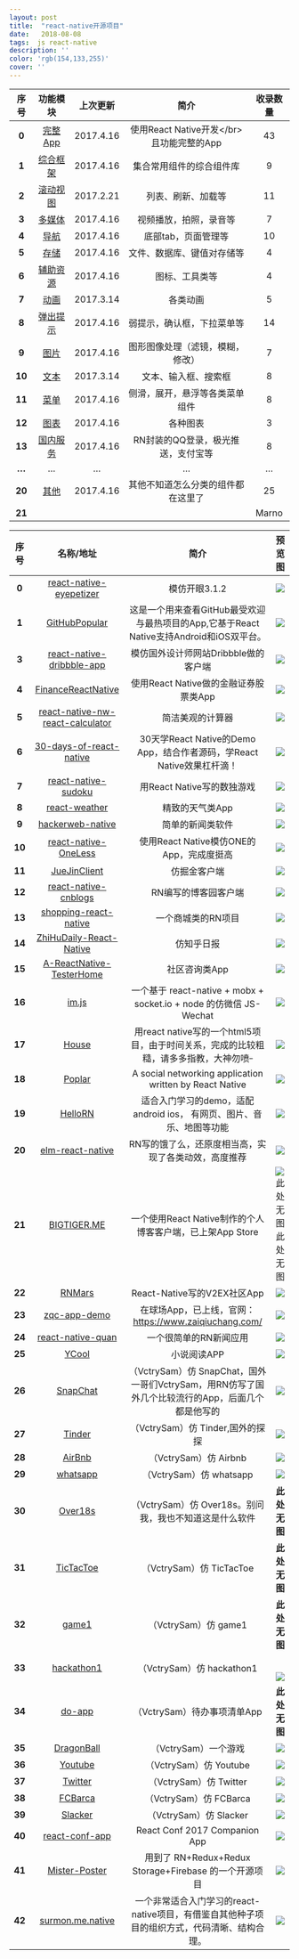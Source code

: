 ```yaml
---
layout: post
title:  "react-native开源项目"
date:   2018-08-08
tags:  js react-native 
description: ''
color: 'rgb(154,133,255)'
cover: ''
---
```


<table>
  <thead>
    <tr>
      <th style="text-align: center">序号</th>
      <th style="text-align: center">功能模块</th>
      <th style="text-align: center">上次更新</th>
      <th style="text-align: center">简介</th>
      <th style="text-align: center">收录数量</th>
    </tr>
  </thead>
  <tbody>
    <tr>
      <td style="text-align: center"><strong>0</strong></td>
      <td style="text-align: center"><a href="https://github.com/MarnoDev/react-native-open-project/blob/master/category/00_FullApp.md">完整App</a></td>
      <td style="text-align: center">2017.4.16</td>
      <td style="text-align: center">使用React Native开发&lt;/br&gt;且功能完整的App</td>
      <td style="text-align: center">43</td>
    </tr>
    <tr>
      <td style="text-align: center"><strong>1</strong></td>
      <td style="text-align: center"><a href="https://github.com/MarnoDev/react-native-open-project/blob/master/category/01_BaseFrame.md">综合框架</a></td>
      <td style="text-align: center">2017.4.16</td>
      <td style="text-align: center">集合常用组件的综合组件库</td>
      <td style="text-align: center">9</td>
    </tr>
    <tr>
      <td style="text-align: center"><strong>2</strong></td>
      <td style="text-align: center"><a href="https://github.com/MarnoDev/react-native-open-project/blob/master/category/02_ScrollView.md">滚动视图</a></td>
      <td style="text-align: center">2017.2.21</td>
      <td style="text-align: center">列表、刷新、加载等</td>
      <td style="text-align: center">11</td>
    </tr>
    <tr>
      <td style="text-align: center"><strong>3</strong></td>
      <td style="text-align: center"><a href="https://github.com/MarnoDev/react-native-open-project/blob/master/category/03_Media.md">多媒体</a></td>
      <td style="text-align: center">2017.4.16</td>
      <td style="text-align: center">视频播放，拍照，录音等</td>
      <td style="text-align: center">7</td>
    </tr>
    <tr>
      <td style="text-align: center"><strong>4</strong></td>
      <td style="text-align: center"><a href="https://github.com/MarnoDev/react-native-open-project/blob/master/category/04_Navi.md">导航</a></td>
      <td style="text-align: center">2017.4.16</td>
      <td style="text-align: center">底部tab，页面管理等</td>
      <td style="text-align: center">10</td>
    </tr>
    <tr>
      <td style="text-align: center"><strong>5</strong></td>
      <td style="text-align: center"><a href="https://github.com/MarnoDev/react-native-open-project/blob/master/category/05_Stroage.md">存储</a></td>
      <td style="text-align: center">2017.4.16</td>
      <td style="text-align: center">文件、数据库、键值对存储等</td>
      <td style="text-align: center">4</td>
    </tr>
    <tr>
      <td style="text-align: center"><strong>6</strong></td>
      <td style="text-align: center"><a href="https://github.com/MarnoDev/react-native-open-project/blob/master/category/06_Utils.md">辅助资源</a></td>
      <td style="text-align: center">2017.4.16</td>
      <td style="text-align: center">图标、工具类等</td>
      <td style="text-align: center">4</td>
    </tr>
    <tr>
      <td style="text-align: center"><strong>7</strong></td>
      <td style="text-align: center"><a href="https://github.com/MarnoDev/react-native-open-project/blob/master/category/07_Animation.md">动画</a></td>
      <td style="text-align: center">2017.3.14</td>
      <td style="text-align: center">各类动画</td>
      <td style="text-align: center">5</td>
    </tr>
    <tr>
      <td style="text-align: center"><strong>8</strong></td>
      <td style="text-align: center"><a href="https://github.com/MarnoDev/react-native-open-project/blob/master/category/08_PopUp.md">弹出提示</a></td>
      <td style="text-align: center">2017.4.16</td>
      <td style="text-align: center">弱提示，确认框，下拉菜单等</td>
      <td style="text-align: center">14</td>
    </tr>
    <tr>
      <td style="text-align: center"><strong>9</strong></td>
      <td style="text-align: center"><a href="https://github.com/MarnoDev/react-native-open-project/blob/master/category/09_Image.md">图片</a></td>
      <td style="text-align: center">2017.4.16</td>
      <td style="text-align: center">图形图像处理（滤镜，模糊，修改）</td>
      <td style="text-align: center">7</td>
    </tr>
    <tr>
      <td style="text-align: center"><strong>10</strong></td>
      <td style="text-align: center"><a href="https://github.com/MarnoDev/react-native-open-project/blob/master/category/10_Text&amp;Input.md">文本</a></td>
      <td style="text-align: center">2017.3.14</td>
      <td style="text-align: center">文本、输入框、搜索框</td>
      <td style="text-align: center">8</td>
    </tr>
    <tr>
      <td style="text-align: center"><strong>11</strong></td>
      <td style="text-align: center"><a href="https://github.com/MarnoDev/react-native-open-project/blob/master/category/11_Menu.md">菜单</a></td>
      <td style="text-align: center">2017.4.16</td>
      <td style="text-align: center">侧滑，展开，悬浮等各类菜单组件</td>
      <td style="text-align: center">8</td>
    </tr>
    <tr>
      <td style="text-align: center"><strong>12</strong></td>
      <td style="text-align: center"><a href="https://github.com/MarnoDev/react-native-open-project/blob/master/category/12_Chart.md">图表</a></td>
      <td style="text-align: center">2017.4.16</td>
      <td style="text-align: center">各种图表</td>
      <td style="text-align: center">3</td>
    </tr>
    <tr>
      <td style="text-align: center"><strong>13</strong></td>
      <td style="text-align: center"><a href="https://github.com/MarnoDev/react-native-open-project/blob/master/category/13_Service.md">国内服务</a></td>
      <td style="text-align: center">2017.4.16</td>
      <td style="text-align: center">RN封装的QQ登录，极光推送，支付宝等</td>
      <td style="text-align: center">8</td>
    </tr>
    <tr>
      <td style="text-align: center"><strong>…</strong></td>
      <td style="text-align: center">…</td>
      <td style="text-align: center">…</td>
      <td style="text-align: center">…</td>
      <td style="text-align: center">…</td>
    </tr>
    <tr>
      <td style="text-align: center"><strong>20</strong></td>
      <td style="text-align: center"><a href="https://github.com/MarnoDev/react-native-open-project/blob/master/category/20_Others.md">其他</a></td>
      <td style="text-align: center">2017.4.16</td>
      <td style="text-align: center">其他不知道怎么分类的组件都在这里了</td>
      <td style="text-align: center">25</td>
    </tr>
    <tr>
      <td style="text-align: center"><strong>21</strong></td>
      <td style="text-align: center">&nbsp;</td>
      <td style="text-align: center">&nbsp;</td>
      <td style="text-align: center">&nbsp;</td>
      <td style="text-align: center">Marno</td>
    </tr>
  </tbody>
</table>


<table>
<thead>
<tr>
<th style="text-align:center">序号</th>
<th style="text-align:center">名称/地址</th>
<th style="text-align:center">简介</th>
<th style="text-align:center">预览图</th>
</tr>
</thead>
<tbody>
<tr>
<td style="text-align:center"><strong>0</strong></td>
<td style="text-align:center"><a href="https://link.jianshu.com?t=https://github.com/MarnoDev/react-native-eyepetizer" target="_blank" rel="nofollow">react-native-eyepetizer</a></td>
<td style="text-align:center">模仿开眼3.1.2</td>
<td style="text-align:center"><div class="image-package">
<img src="https://user-gold-cdn.xitu.io/2017/4/16/b159eae92ba0a79aa1c816d4f7434265" data-original-src="https://user-gold-cdn.xitu.io/2017/4/16/b159eae92ba0a79aa1c816d4f7434265" style="cursor: zoom-in;"><div class="image-caption"></div>
</div></td>
</tr>
<tr>
<td style="text-align:center"><strong>1</strong></td>
<td style="text-align:center"><a href="https://link.jianshu.com?t=https://github.com/crazycodeboy/GitHubPopular" target="_blank" rel="nofollow">GitHubPopular</a></td>
<td style="text-align:center">这是一个用来查看GitHub最受欢迎与最热项目的App,它基于React Native支持Android和iOS双平台。</td>
<td style="text-align:center"><div class="image-package">
<img src="https://user-gold-cdn.xitu.io/2017/4/16/58d20c9336a30bf0aa57d98453b7281e" data-original-src="https://user-gold-cdn.xitu.io/2017/4/16/58d20c9336a30bf0aa57d98453b7281e" style="cursor: zoom-in;"><div class="image-caption"></div>
</div></td>
</tr>
<tr>
<td style="text-align:center"><strong>3</strong></td>
<td style="text-align:center"><a href="https://link.jianshu.com?t=https://github.com/catalinmiron/react-native-dribbble-app" target="_blank" rel="nofollow">react-native-dribbble-app</a></td>
<td style="text-align:center">模仿国外设计师网站Dribbble做的客户端</td>
<td style="text-align:center"><div class="image-package">
<img src="https://user-gold-cdn.xitu.io/2017/4/16/b58a45cd862925ccc67f0b7c43c49ec0" data-original-src="https://user-gold-cdn.xitu.io/2017/4/16/b58a45cd862925ccc67f0b7c43c49ec0" style="cursor: zoom-in;"><div class="image-caption"></div>
</div></td>
</tr>
<tr>
<td style="text-align:center"><strong>4</strong></td>
<td style="text-align:center"><a href="https://link.jianshu.com?t=https://github.com/7kfpun/FinanceReactNative" target="_blank" rel="nofollow">FinanceReactNative</a></td>
<td style="text-align:center">使用React Native做的金融证券股票类App</td>
<td style="text-align:center"><div class="image-package">
<img src="https://user-gold-cdn.xitu.io/2017/4/16/ec0f53415830aaadd0bd5f547de9a979" data-original-src="https://user-gold-cdn.xitu.io/2017/4/16/ec0f53415830aaadd0bd5f547de9a979" style="cursor: zoom-in;"><div class="image-caption"></div>
</div></td>
</tr>
<tr>
<td style="text-align:center"><strong>5</strong></td>
<td style="text-align:center"><a href="https://link.jianshu.com?t=https://github.com/benoitvallon/react-native-nw-react-calculator" target="_blank" rel="nofollow">react-native-nw-react-calculator</a></td>
<td style="text-align:center">简洁美观的计算器</td>
<td style="text-align:center"><div class="image-package">
<img src="https://dn-mhke0kuv.qbox.me/5388e406c8792316c2e1.png" data-original-src="https://dn-mhke0kuv.qbox.me/5388e406c8792316c2e1.png" style="cursor: zoom-in;"><div class="image-caption"></div>
</div></td>
</tr>
<tr>
<td style="text-align:center"><strong>6</strong></td>
<td style="text-align:center"><a href="https://link.jianshu.com?t=https://github.com/fangwei716/30-days-of-react-native" target="_blank" rel="nofollow">30-days-of-react-native</a></td>
<td style="text-align:center">30天学React Native的Demo App，结合作者源码，学React Native效果杠杆滴！</td>
<td style="text-align:center"><div class="image-package">
<img src="https://user-gold-cdn.xitu.io/2017/4/16/3948d40fd09724a81fb1e3d70fee581e.gif" data-original-src="https://user-gold-cdn.xitu.io/2017/4/16/3948d40fd09724a81fb1e3d70fee581e.gif" style="cursor: zoom-in;"><div class="image-caption"></div>
</div></td>
</tr>
<tr>
<td style="text-align:center"><strong>7</strong></td>
<td style="text-align:center"><a href="https://link.jianshu.com?t=https://github.com/nihgwu/react-native-sudoku" target="_blank" rel="nofollow">react-native-sudoku</a></td>
<td style="text-align:center">用React Native写的数独游戏</td>
<td style="text-align:center"><div class="image-package">
<img src="https://dn-mhke0kuv.qbox.me/a32cea4021561312f94f.gif" data-original-src="https://dn-mhke0kuv.qbox.me/a32cea4021561312f94f.gif" style="cursor: zoom-in;"><div class="image-caption"></div>
</div></td>
</tr>
<tr>
<td style="text-align:center"><strong>8</strong></td>
<td style="text-align:center"><a href="https://link.jianshu.com?t=https://github.com/stage88/react-weather" target="_blank" rel="nofollow">react-weather</a></td>
<td style="text-align:center">精致的天气类App</td>
<td style="text-align:center"><div class="image-package">
<img src="https://user-gold-cdn.xitu.io/2017/4/16/1f69004006e7877f3f1e9a8e287cb180" data-original-src="https://user-gold-cdn.xitu.io/2017/4/16/1f69004006e7877f3f1e9a8e287cb180" style="cursor: zoom-in;"><div class="image-caption"></div>
</div></td>
</tr>
<tr>
<td style="text-align:center"><strong>9</strong></td>
<td style="text-align:center"><a href="https://link.jianshu.com?t=https://github.com/cheeaun/hackerweb-native" target="_blank" rel="nofollow">hackerweb-native</a></td>
<td style="text-align:center">简单的新闻类软件</td>
<td style="text-align:center"><div class="image-package">
<img src="https://dn-mhke0kuv.qbox.me/e5ef36cbb2ed2d32c902.gif" data-original-src="https://dn-mhke0kuv.qbox.me/e5ef36cbb2ed2d32c902.gif" style="cursor: zoom-in;"><div class="image-caption"></div>
</div></td>
</tr>
<tr>
<td style="text-align:center"><strong>10</strong></td>
<td style="text-align:center"><a href="https://link.jianshu.com?t=https://github.com/MIFind/react-native-OneLess" target="_blank" rel="nofollow">react-native-OneLess</a></td>
<td style="text-align:center">使用React Native模仿ONE的App，完成度挺高</td>
<td style="text-align:center"><div class="image-package">
<img src="https://dn-mhke0kuv.qbox.me/b124703c0af1c0ad84d8.gif" data-original-src="https://dn-mhke0kuv.qbox.me/b124703c0af1c0ad84d8.gif" style="cursor: zoom-in;"><div class="image-caption"></div>
</div></td>
</tr>
<tr>
<td style="text-align:center"><strong>11</strong></td>
<td style="text-align:center"><a href="https://link.jianshu.com?t=https://github.com/wangdicoder/JueJinClient" target="_blank" rel="nofollow">JueJinClient</a></td>
<td style="text-align:center">仿掘金客户端</td>
<td style="text-align:center"><div class="image-package">
<img src="https://user-gold-cdn.xitu.io/2017/4/16/a241a26f89a28a48e0917e498aad8a88.png" data-original-src="https://user-gold-cdn.xitu.io/2017/4/16/a241a26f89a28a48e0917e498aad8a88.png" style="cursor: zoom-in;"><div class="image-caption"></div>
</div></td>
</tr>
<tr>
<td style="text-align:center"><strong>12</strong></td>
<td style="text-align:center"><a href="https://link.jianshu.com?t=https://github.com/togayther/react-native-cnblogs" target="_blank" rel="nofollow">react-native-cnblogs</a></td>
<td style="text-align:center">RN编写的博客园客户端</td>
<td style="text-align:center"><div class="image-package">
<img src="https://user-gold-cdn.xitu.io/2017/4/16/515ebbb972d5cf3316066cd2213a66a8" data-original-src="https://user-gold-cdn.xitu.io/2017/4/16/515ebbb972d5cf3316066cd2213a66a8" style="cursor: zoom-in;"><div class="image-caption"></div>
</div></td>
</tr>
<tr>
<td style="text-align:center"><strong>13</strong></td>
<td style="text-align:center"><a href="https://link.jianshu.com?t=https://github.com/bigsui/shopping-react-native" target="_blank" rel="nofollow">shopping-react-native</a></td>
<td style="text-align:center">一个商城类的RN项目</td>
<td style="text-align:center"><div class="image-package">
<img src="https://dn-mhke0kuv.qbox.me/2e7cfba06bef13ea06c9.png" data-original-src="https://dn-mhke0kuv.qbox.me/2e7cfba06bef13ea06c9.png" style="cursor: zoom-in;"><div class="image-caption"></div>
</div></td>
</tr>
<tr>
<td style="text-align:center"><strong>14</strong></td>
<td style="text-align:center"><a href="https://link.jianshu.com?t=https://github.com/race604/ZhiHuDaily-React-Native" target="_blank" rel="nofollow">ZhiHuDaily-React-Native</a></td>
<td style="text-align:center">仿知乎日报</td>
<td style="text-align:center"><div class="image-package">
<img src="https://dn-mhke0kuv.qbox.me/588eae5a5bee35a276a1.jpg" data-original-src="https://dn-mhke0kuv.qbox.me/588eae5a5bee35a276a1.jpg" style="cursor: zoom-in;"><div class="image-caption"></div>
</div></td>
</tr>
<tr>
<td style="text-align:center"><strong>15</strong></td>
<td style="text-align:center"><a href="https://link.jianshu.com?t=https://github.com/qddegtya/A-ReactNative-TesterHome" target="_blank" rel="nofollow">A-ReactNative-TesterHome</a></td>
<td style="text-align:center">社区咨询类App</td>
<td style="text-align:center"><div class="image-package">
<img src="https://dn-mhke0kuv.qbox.me/cd20538d0004cd368296.gif" data-original-src="https://dn-mhke0kuv.qbox.me/cd20538d0004cd368296.gif" style="cursor: zoom-in;"><div class="image-caption"></div>
</div></td>
</tr>
<tr>
<td style="text-align:center"><strong>16</strong></td>
<td style="text-align:center"><a href="https://link.jianshu.com?t=https://github.com/im-js/im.js" target="_blank" rel="nofollow">im.js</a></td>
<td style="text-align:center">一个基于 react-native + mobx + socket.io + node 的仿微信 JS-Wechat</td>
<td style="text-align:center"><div class="image-package">
<img src="https://user-gold-cdn.xitu.io/2017/4/16/cdcdf59aea761880306834ad215df328" data-original-src="https://user-gold-cdn.xitu.io/2017/4/16/cdcdf59aea761880306834ad215df328" style="cursor: zoom-in;"><div class="image-caption"></div>
</div></td>
</tr>
<tr>
<td style="text-align:center"><strong>17</strong></td>
<td style="text-align:center"><a href="https://link.jianshu.com?t=https://github.com/DangrMiao/House" target="_blank" rel="nofollow">House</a></td>
<td style="text-align:center">用react native写的一个html5项目，由于时间关系，完成的比较粗糙，请多多指教，大神勿喷<sup>_</sup>
</td>
<td style="text-align:center"><div class="image-package">
<img src="https://user-gold-cdn.xitu.io/2017/4/16/e48df5e17b1c68bfd36976e8912d7e36.jpg" data-original-src="https://user-gold-cdn.xitu.io/2017/4/16/e48df5e17b1c68bfd36976e8912d7e36.jpg" style="cursor: zoom-in;"><div class="image-caption"></div>
</div></td>
</tr>
<tr>
<td style="text-align:center"><strong>18</strong></td>
<td style="text-align:center"><a href="https://link.jianshu.com?t=https://github.com/lvwangbeta/Poplar" target="_blank" rel="nofollow">Poplar</a></td>
<td style="text-align:center">A social networking application written by React Native</td>
<td style="text-align:center"><div class="image-package">
<img src="https://github.com/lvwangbeta/Poplar/raw/master/doc/imgs/feedDetail.gif" data-original-src="https://github.com/lvwangbeta/Poplar/raw/master/doc/imgs/feedDetail.gif" style="cursor: zoom-in;"><div class="image-caption"></div>
</div></td>
</tr>
<tr>
<td style="text-align:center"><strong>19</strong></td>
<td style="text-align:center"><a href="https://link.jianshu.com?t=https://github.com/believeitcould/HelloRN" target="_blank" rel="nofollow">HelloRN</a></td>
<td style="text-align:center">适合入门学习的demo，适配android ios， 有网页、图片、音乐、地图等功能</td>
<td style="text-align:center"><div class="image-package">
<img src="https://github.com/believeitcould/HelloRN/raw/master/screenShot/androidScreen.gif" data-original-src="https://github.com/believeitcould/HelloRN/raw/master/screenShot/androidScreen.gif" style="cursor: zoom-in;"><div class="image-caption"></div>
</div></td>
</tr>
<tr>
<td style="text-align:center"><strong>20</strong></td>
<td style="text-align:center"><a href="https://link.jianshu.com?t=https://github.com/stoneWeb/elm-react-native" target="_blank" rel="nofollow">elm-react-native</a></td>
<td style="text-align:center">RN写的饿了么，还原度相当高，实现了各类动效，高度推荐</td>
<td style="text-align:center"><div class="image-package">
<img src="https://user-gold-cdn.xitu.io/2017/4/16/7fb321279e331c8624fb33d681fb9263" data-original-src="https://user-gold-cdn.xitu.io/2017/4/16/7fb321279e331c8624fb33d681fb9263" style="cursor: zoom-in;"><div class="image-caption"></div>
</div></td>
</tr>
<tr>
<td style="text-align:center"><strong>21</strong></td>
<td style="text-align:center"><a href="https://link.jianshu.com?t=https://github.com/liujinyang1994/BIGTIGER.ME" target="_blank" rel="nofollow">BIGTIGER.ME</a></td>
<td style="text-align:center">一个使用React Native制作的个人博客客户端，已上架App Store</td>
<td style="text-align:center"><div class="image-package">
<img src="" data-original-src="" alt="此处无图" style="cursor: zoom-in;"><div class="image-caption">此处无图</div>
</div></td>
</tr>
<tr>
<td style="text-align:center"><strong>22</strong></td>
<td style="text-align:center"><a href="https://link.jianshu.com?t=https://github.com/yinmazuo/RNMars" target="_blank" rel="nofollow">RNMars</a></td>
<td style="text-align:center">React-Native写的V2EX社区App</td>
<td style="text-align:center"><div class="image-package">
<img src="https://github.com/yinmazuo/RNMars/raw/master/screenshot/demo01.gif" data-original-src="https://github.com/yinmazuo/RNMars/raw/master/screenshot/demo01.gif" style="cursor: zoom-in;"><div class="image-caption"></div>
</div></td>
</tr>
<tr>
<td style="text-align:center"><strong>23</strong></td>
<td style="text-align:center"><a href="https://link.jianshu.com?t=https://github.com/jaggerwang/zqc-app-demo" target="_blank" rel="nofollow">zqc-app-demo</a></td>
<td style="text-align:center">在球场App，已上线，官网：<a href="https://link.jianshu.com?t=https://www.zaiqiuchang.com/" target="_blank" rel="nofollow">https://www.zaiqiuchang.com/</a>
</td>
<td style="text-align:center"><div class="image-package">
<img src="https://user-gold-cdn.xitu.io/2017/4/16/1f4d1b384bf713c7eea1558c65a35904" data-original-src="https://user-gold-cdn.xitu.io/2017/4/16/1f4d1b384bf713c7eea1558c65a35904" style="cursor: zoom-in;"><div class="image-caption"></div>
</div></td>
</tr>
<tr>
<td style="text-align:center"><strong>24</strong></td>
<td style="text-align:center"><a href="https://link.jianshu.com?t=https://github.com/gongchao/react-native-quan" target="_blank" rel="nofollow">react-native-quan</a></td>
<td style="text-align:center">一个很简单的RN新闻应用</td>
<td style="text-align:center"><div class="image-package">
<img src="https://user-gold-cdn.xitu.io/2017/4/16/c43bbaab51e433510da9d781b57f5c5e" data-original-src="https://user-gold-cdn.xitu.io/2017/4/16/c43bbaab51e433510da9d781b57f5c5e" style="cursor: zoom-in;"><div class="image-caption"></div>
</div></td>
</tr>
<tr>
<td style="text-align:center"><strong>25</strong></td>
<td style="text-align:center"><a href="https://link.jianshu.com?t=https://github.com/dlyt/YCool" target="_blank" rel="nofollow">YCool</a></td>
<td style="text-align:center">小说阅读APP</td>
<td style="text-align:center"><div class="image-package">
<img src="https://camo.githubusercontent.com/f8bc1a941ae5faa94c3c478c3e538058bdfb406c/687474703a2f2f70312e6271696d672e636f6d2f313934392f316363306466343834643538306535312e676966" data-original-src="https://camo.githubusercontent.com/f8bc1a941ae5faa94c3c478c3e538058bdfb406c/687474703a2f2f70312e6271696d672e636f6d2f313934392f316363306466343834643538306535312e676966" style="cursor: zoom-in;"><div class="image-caption"></div>
</div></td>
</tr>
<tr>
<td style="text-align:center"><strong>26</strong></td>
<td style="text-align:center"><a href="https://link.jianshu.com?t=https://github.com/VctrySam/SnapChat" target="_blank" rel="nofollow">SnapChat</a></td>
<td style="text-align:center">（VctrySam）仿 SnapChat，国外一哥们VctrySam，用RN仿写了国外几个比较流行的App，后面几个都是他写的</td>
<td style="text-align:center"><div class="image-package">
<img src="https://dn-mhke0kuv.qbox.me/b7b71a1de0526c043b39.gif" data-original-src="https://dn-mhke0kuv.qbox.me/b7b71a1de0526c043b39.gif" style="cursor: zoom-in;"><div class="image-caption"></div>
</div></td>
</tr>
<tr>
<td style="text-align:center"><strong>27</strong></td>
<td style="text-align:center"><a href="https://link.jianshu.com?t=https://github.com/VctrySam/Tinder/" target="_blank" rel="nofollow">Tinder</a></td>
<td style="text-align:center">（VctrySam）仿 Tinder,国外的探探</td>
<td style="text-align:center"><div class="image-package">
<img src="https://dn-mhke0kuv.qbox.me/fde516cd477db26280b2.gif" data-original-src="https://dn-mhke0kuv.qbox.me/fde516cd477db26280b2.gif" style="cursor: zoom-in;"><div class="image-caption"></div>
</div></td>
</tr>
<tr>
<td style="text-align:center"><strong>28</strong></td>
<td style="text-align:center"><a href="https://link.jianshu.com?t=https://github.com/VctrySam/AirBnb/" target="_blank" rel="nofollow">AirBnb</a></td>
<td style="text-align:center">（VctrySam）仿 Airbnb</td>
<td style="text-align:center"><div class="image-package">
<img src="https://dn-mhke0kuv.qbox.me/098116d076015aacbfab.gif" data-original-src="https://dn-mhke0kuv.qbox.me/098116d076015aacbfab.gif" style="cursor: zoom-in;"><div class="image-caption"></div>
</div></td>
</tr>
<tr>
<td style="text-align:center"><strong>29</strong></td>
<td style="text-align:center"><a href="https://link.jianshu.com?t=https://github.com/VctrySam/whatsapp" target="_blank" rel="nofollow">whatsapp</a></td>
<td style="text-align:center">（VctrySam）仿 whatsapp</td>
<td style="text-align:center"><div class="image-package">
<img src="https://dn-mhke0kuv.qbox.me/0cfd0675521d3f526679.gif" data-original-src="https://dn-mhke0kuv.qbox.me/0cfd0675521d3f526679.gif" style="cursor: zoom-in;"><div class="image-caption"></div>
</div></td>
</tr>
<tr>
<td style="text-align:center"><strong>30</strong></td>
<td style="text-align:center"><a href="https://link.jianshu.com?t=https://github.com/VctrySam/Over18s" target="_blank" rel="nofollow">Over18s</a></td>
<td style="text-align:center">（VctrySam）仿 Over18s。别问我，我也不知道这是什么软件</td>
<td style="text-align:center"><strong>此处无图</strong></td>
</tr>
<tr>
<td style="text-align:center"><strong>31</strong></td>
<td style="text-align:center"><a href="https://link.jianshu.com?t=https://github.com/VctrySam/TicTacToe" target="_blank" rel="nofollow">TicTacToe</a></td>
<td style="text-align:center">（VctrySam）仿 TicTacToe</td>
<td style="text-align:center"><strong>此处无图</strong></td>
</tr>
<tr>
<td style="text-align:center"><strong>32</strong></td>
<td style="text-align:center"><a href="https://link.jianshu.com?t=https://github.com/VctrySam/game1" target="_blank" rel="nofollow">game1</a></td>
<td style="text-align:center">（VctrySam）仿 game1</td>
<td style="text-align:center"><strong>此处无图</strong></td>
</tr>
<tr>
<td style="text-align:center"><strong>33</strong></td>
<td style="text-align:center"><a href="https://link.jianshu.com?t=https://github.com/VctrySam/hackathon1" target="_blank" rel="nofollow">hackathon1</a></td>
<td style="text-align:center">（VctrySam）仿 hackathon1</td>
<td style="text-align:center"><div class="image-package">
<div class="image-container" style="max-width: 399px; max-height: 1257px; background-color: transparent;">
<div class="image-container-fill" style="padding-bottom: 179.7%;"></div>
<div class="image-view" data-width="399" data-height="717"><img data-original-src="//upload-images.jianshu.io/upload_images/960283-66a036e499a48224.gif" data-original-width="399" data-original-height="717" data-original-format="image/gif" data-original-filesize="2802475" class="" src="//upload-images.jianshu.io/upload_images/960283-66a036e499a48224.gif?imageMogr2/auto-orient/strip%7CimageView2/2/w/399" style="cursor: zoom-in;"></div>
</div>
<div class="image-caption"></div>
</div></td>
</tr>
<tr>
<td style="text-align:center"><strong>34</strong></td>
<td style="text-align:center"><a href="https://link.jianshu.com?t=https://github.com/VctrySam/do-app" target="_blank" rel="nofollow">do-app</a></td>
<td style="text-align:center">（VctrySam）待办事项清单App</td>
<td style="text-align:center"><strong>此处无图</strong></td>
</tr>
<tr>
<td style="text-align:center"><strong>35</strong></td>
<td style="text-align:center"><a href="https://link.jianshu.com?t=https://github.com/VctrySam/DragonBall" target="_blank" rel="nofollow">DragonBall</a></td>
<td style="text-align:center">（VctrySam）一个游戏</td>
<td style="text-align:center"><div class="image-package">
<img src="https://dn-mhke0kuv.qbox.me/0550deae99728774f4d7.gif" data-original-src="https://dn-mhke0kuv.qbox.me/0550deae99728774f4d7.gif" style="cursor: zoom-in;"><div class="image-caption"></div>
</div></td>
</tr>
<tr>
<td style="text-align:center"><strong>36</strong></td>
<td style="text-align:center"><a href="https://link.jianshu.com?t=https://github.com/VctrySam/Youtube" target="_blank" rel="nofollow">Youtube</a></td>
<td style="text-align:center">（VctrySam）仿 Youtube</td>
<td style="text-align:center"><div class="image-package">
<img src="https://dn-mhke0kuv.qbox.me/3ef68774ddea012c6045.gif" data-original-src="https://dn-mhke0kuv.qbox.me/3ef68774ddea012c6045.gif" style="cursor: zoom-in;"><div class="image-caption"></div>
</div></td>
</tr>
<tr>
<td style="text-align:center"><strong>37</strong></td>
<td style="text-align:center"><a href="https://link.jianshu.com?t=https://github.com/VctrySam/Twitter" target="_blank" rel="nofollow">Twitter</a></td>
<td style="text-align:center">（VctrySam）仿 Twitter</td>
<td style="text-align:center"><div class="image-package">
<img src="https://dn-mhke0kuv.qbox.me/9c2598422db6f062bb93.gif" data-original-src="https://dn-mhke0kuv.qbox.me/9c2598422db6f062bb93.gif" style="cursor: zoom-in;"><div class="image-caption"></div>
</div></td>
</tr>
<tr>
<td style="text-align:center"><strong>38</strong></td>
<td style="text-align:center"><a href="https://link.jianshu.com?t=https://github.com/VctrySam/FCBarca" target="_blank" rel="nofollow">FCBarca</a></td>
<td style="text-align:center">（VctrySam）仿 FCBarca</td>
<td style="text-align:center"><div class="image-package">
<img src="https://dn-mhke0kuv.qbox.me/0200403039b35b7edec7.gif" data-original-src="https://dn-mhke0kuv.qbox.me/0200403039b35b7edec7.gif" style="cursor: zoom-in;"><div class="image-caption"></div>
</div></td>
</tr>
<tr>
<td style="text-align:center"><strong>39</strong></td>
<td style="text-align:center"><a href="https://link.jianshu.com?t=https://github.com/VctrySam/Slacker" target="_blank" rel="nofollow">Slacker</a></td>
<td style="text-align:center">（VctrySam）仿 Slacker</td>
<td style="text-align:center"><div class="image-package">
<img src="https://dn-mhke0kuv.qbox.me/25903448fac4e95ce9d0.gif" data-original-src="https://dn-mhke0kuv.qbox.me/25903448fac4e95ce9d0.gif" style="cursor: zoom-in;"><div class="image-caption"></div>
</div></td>
</tr>
<tr>
<td style="text-align:center"><strong>40</strong></td>
<td style="text-align:center"><a href="https://link.jianshu.com?t=https://github.com/cem2ran/react-conf-app" target="_blank" rel="nofollow">react-conf-app</a></td>
<td style="text-align:center">React Conf 2017 Companion App</td>
<td style="text-align:center"><div class="image-package">
<img src="https://dn-mhke0kuv.qbox.me/9f1f27effb6af07b25e0.gif" data-original-src="https://dn-mhke0kuv.qbox.me/9f1f27effb6af07b25e0.gif" style="cursor: zoom-in;"><div class="image-caption"></div>
</div></td>
</tr>
<tr>
<td style="text-align:center"><strong>41</strong></td>
<td style="text-align:center"><a href="https://link.jianshu.com?t=https://github.com/shoumma/Mister-Poster" target="_blank" rel="nofollow">Mister-Poster</a></td>
<td style="text-align:center">用到了 RN+Redux+Redux Storage+Firebase 的一个开源项目</td>
<td style="text-align:center"><div class="image-package">
<img src="https://github.com/shoumma/Mister-Poster/raw/master/visual_designs/post.gif" data-original-src="https://github.com/shoumma/Mister-Poster/raw/master/visual_designs/post.gif" style="cursor: zoom-in;"><div class="image-caption"></div>
</div></td>
</tr>
<tr>
<td style="text-align:center"><strong>42</strong></td>
<td style="text-align:center"><a href="https://link.jianshu.com?t=https://github.com/surmon-china/surmon.me.native" target="_blank" rel="nofollow">surmon.me.native</a></td>
<td style="text-align:center">一个非常适合入门学习的react-native项目，有借鉴自其他种子项目的组织方式，代码清晰、结构合理。</td>
<td style="text-align:center"><div class="image-package">
<img src="https://raw.githubusercontent.com/surmon-china/surmon.me.native/master/screenshot/ios/full-02.jpg" data-original-src="https://raw.githubusercontent.com/surmon-china/surmon.me.native/master/screenshot/ios/full-02.jpg" style="cursor: zoom-in;"><div class="image-caption"></div>
</div></td>
</tr>
</tbody>
</table>